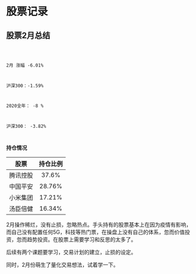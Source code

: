# 股票记录

## 股票2月总结

<code>

2月 涨幅 -6.01% 

沪深300：-1.59%



2020全年： -8 % 

沪深300：   -3.82%

</code>

**持仓情况**

| 股票     | 持仓比例 |
| -------- | :------: |
| 腾讯控股 |  37.6%   |
| 中国平安 |  28.76%  |
| 小米集团 |  17.21%  |
| 汤臣倍健 |  16.34%  |
2月操作稀烂，没有止损，忽略热点。手头持有的股票基本上在因为疫情有影响，而自己没有配置任何5G，科技等热门票，在操盘上没有自己的体系，忽而价值投资，忽而趋势投资。在股票上需要学习和反思的太多了。

后续有两个课题要学习，交易计划的建立，止损的设定。

同时，2月份萌生了量化交易想法，试着学一下。